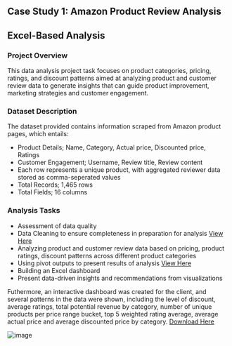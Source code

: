 ## Case Study 1: Amazon Product Review Analysis
## Excel-Based Analysis

### Project Overview
This data analysis project task focuses on product categories, pricing, ratings, and discount patterns aimed at analyzing product and customer review data to generate insights that can guide product improvement, marketing strategies and customer engagement.

### Dataset Description
The dataset provided contains information scraped from Amazon product pages, which entails:
- Product Details; Name, Category, Actual price, Discounted price, Ratings
- Customer Engagement; Username, Review title, Review content
- Each row represents a unique product, with aggregated reviewer data stored as comma-seperated values
- Total Records; 1,465 rows
- Total Fields; 16 columns

### Analysis Tasks
- Assessment of data quality
- Data Cleaning to ensure completeness in preparation for analysis [View Here](https://github.com/Ifeoluwa260620/Amazon-Product-Review-Analysis-With-Microsft-Excel/commit/ad9354e6f4816e754456b54bb7c95d98695ba175)
- Analyzing product and customer review data based on pricing, product ratings, discount patterns across different product categories
- Using pivot outputs to present results of analysis [View Here](https://github.com/Ifeoluwa260620/Amazon-Product-Review-Analysis-With-Microsft-Excel/commit/ad9354e6f4816e754456b54bb7c95d98695ba175#diff-fc06a906b2189239df8869da59bf81e544c3699c8e5337b8e3e995bdff35ce61)
- Building an Excel dashboard
- Present data-driven insights and recommendations from visualizations

Futhermore, an interactive dashboard was created for the client, and several patterns in the data were shown, including the level of discount, average ratings, total potential revenue by category, number of unique products per price range bucket, top 5 weighted rating average, average actual price and average discounted price by category.
[Download Here](https://github.com/Ifeoluwa260620/Amazon-Product-Review-Analysis-With-Microsft-Excel/commit/fdffed92e1bf40a21546c76bf2489184c9678177) 

![image](https://github.com/user-attachments/assets/1311b60f-4f46-420c-8abf-7f9413f31f25)
  

  
  

